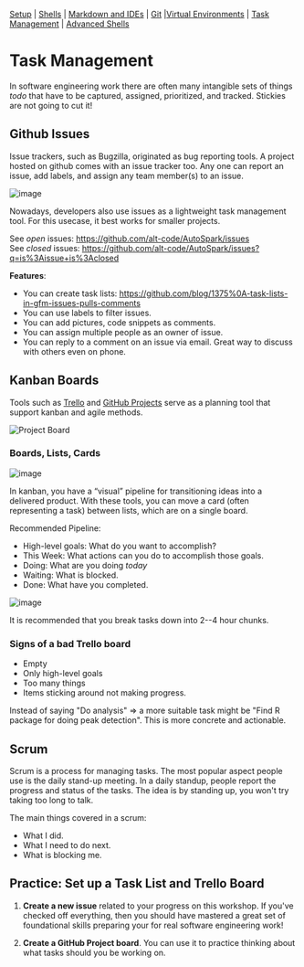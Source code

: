 [Setup](Setup.md#setup) | [Shells](Shells.md#shells) | [Markdown and IDEs](MarkdownEditors.md#markdown) | [Git](Git.md#git) |[Virtual Environments](Environments.md#environments) | [Task Management](OnlineTools.md#online-tools) | [Advanced Shells](Advanced.md#advanced)

# Task Management

In software engineering work there are often many intangible sets of things *todo* that have to be captured, assigned, prioritized, and tracked. Stickies are not going to cut it!

## Github Issues

Issue trackers, such as Bugzilla, originated as bug reporting tools. A project hosted on github comes with an issue tracker too. Any one can report an issue, add labels, and assign any team member(s) to an issue.

![image](https://cloud.githubusercontent.com/assets/742934/15636814/9b3b210e-25d8-11e6-9180-3d5eba933357.png)

Nowadays, developers also use issues as a lightweight task management tool. For this usecase, it best works for smaller projects.

See *open* issues: https://github.com/alt-code/AutoSpark/issues  
See *closed* issues: https://github.com/alt-code/AutoSpark/issues?q=is%3Aissue+is%3Aclosed

**Features**:

* You can create task lists: https://github.com/blog/1375%0A-task-lists-in-gfm-issues-pulls-comments
* You can use labels to filter issues.
* You can add pictures, code snippets as comments.
* You can assign multiple people as an owner of issue.
* You can reply to a comment on an issue via email. Great way to discuss with others even on phone.

## Kanban Boards

Tools such as [Trello](https://trello.com/) and [GitHub Projects](https://docs.github.com/en/free-pro-team@latest/github/managing-your-work-on-github/about-project-boards) serve as a planning tool that support kanban and agile methods.

![Project Board](https://miro.medium.com/max/4976/1*_St3BrB36V05JAuFIC3utQ.png)

### Boards, Lists, Cards

![image](https://cloud.githubusercontent.com/assets/742934/15636941/eb418154-25db-11e6-9814-5a3c835c0c11.png)

In kanban, you have a “visual” pipeline for transitioning ideas into a delivered product. With these tools, you can move a card (often representing a task) between lists, which are on a single board.

Recommended Pipeline:

* High-level goals: What do you want to accomplish?
* This Week: What actions can you do to accomplish those goals.
* Doing: What are you doing *today*
* Waiting: What is blocked.
* Done: What have you completed.

![image](https://cloud.githubusercontent.com/assets/742934/15635646/cbe2b4fa-25b2-11e6-8dc9-e6cafca6629c.png)

It is recommended that you break tasks down into 2--4 hour chunks. 

### Signs of a bad Trello board

* Empty
* Only high-level goals
* Too many things
* Items sticking around not making progress.

Instead of saying "Do analysis" => a more suitable task might be "Find R package for doing peak detection". This is more concrete and actionable.

## Scrum

Scrum is a process for managing tasks. The most popular aspect people use is the daily stand-up meeting. In a daily standup, people report the progress and status of the tasks. The idea is by standing up, you won't try taking too long to talk.

The main things covered in a scrum:

* What I did.
* What I need to do next.
* What is blocking me.

## Practice: Set up a Task List and Trello Board

1. **Create a new issue** related to your progress on this workshop. If you've checked off everything, then you should have mastered a great set of foundational skills preparing your for real software engineering work!

2. **Create a GitHub Project board**. You can use it to practice thinking about what tasks should you be working on.
